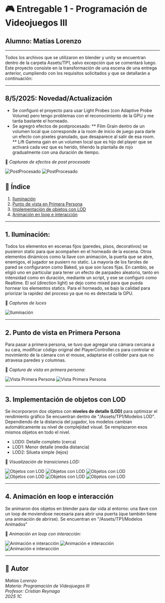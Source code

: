 # 🎮 Entregable 1 - Programación de Videojuegos III
## Alumno: Matías Lorenzo
---
Todos los archivos que se utilizaron en blender y unity se encuentran dentro de la carpeta Assets/TP1, salvo excepción que se comentará luego.
Este proyecto consiste en la transformación de una escena de una entrega anterior, cumpliendo con los requisitos solicitados y que se detallarán a continuación:

---

## 8/5/2025: Novedad/Actualización
* Se configuró el proyecto para usar Light Probes (con Adaptive Probe Volume) pero tengo problemas con el reconocimiento de la GPU y me tarda bastante el horneado.
* Se agregró efectos de postprocesado:
** Film Grain dentro de un volumen local que corresponde a la room de inicio de juego para darle un efecto con pixeles granulado, que desaparece al salir de esa room.
** Lift Gamma gain en un volumen local que es hijo del player que se activará cada vez que es herido, tiñendo la plantalla de rojo gradualmente con una duración de tiempo.

📸 *Capturas de efectos de post procesado*

![PostProcesado](https://raw.githubusercontent.com/mateteCode/PROG3-TP1/refs/heads/main/Assets/TP1/Capturas/volume1.jpg)
![PostProcesado](https://raw.githubusercontent.com/mateteCode/PROG3-TP1/refs/heads/main/Assets/TP1/Capturas/volume2.jpg)


## 📑 Índice

1. [Iluminación](#1-iluminación)
2. [Punto de vista en Primera Persona](#2-punto-de-vista-en-primera-persona)
3. [Implementación de objetos con LOD](#3-implementación-de-objetos-con-lod)
4. [Animación en loop e interacción](#4-animación-en-loop-e-interacción)

---

## 1. Iluminación:
Todos los elementos en escenas fijos (paredes, pisos, decorativos) se pusieron static para que acompañen en el horneado de la escena.
Otros elementos dinámicos como la llave con animación, la puerta que se abre, enemigos, el jugador se pusiern no static.
La mayoría de los faroles de pared se configuraron como Baked, ya que son luces fijas. En cambio, se eligió uno en particular para tener un efecto de parpadeo aleatorio, tanto en intensidad como en duración, mediante un script, y ese se configuró como Realtime.
El sol (direction light) se dejo como mixed para que pueda hornear los elementos statics.
Para el horneado, se bajo la calidad para priorizar la rapidez del proceso ya que no es detectada la GPU.

📸 *Capturas de luces*

![Iluminación](https://raw.githubusercontent.com/mateteCode/PROG3-TP1/refs/heads/main/Assets/TP1/Capturas/iluminacion.gif)

---

## 2. Punto de vista en Primera Persona

Para pasar a primera persona, se tuvo que agregar una cámara cercana a su cara, modificar código original del PlayerController.cs para controlar el movimiento de la cámara con el mouse, adaptarse el collider para que no atravesa paredes y columnas.

📸 *Captura de vista en primera persona:*

![Vista Primera Persona](https://raw.githubusercontent.com/mateteCode/PROG3-TP1/refs/heads/main/Assets/TP1/Capturas/player1.jpg)
![Vista Primera Persona](https://raw.githubusercontent.com/mateteCode/PROG3-TP1/refs/heads/main/Assets/TP1/Capturas/player2.jpg)

---

## 3. Implementación de objetos con LOD

Se incorporaron dos objetos con **niveles de detalle (LOD)** para optimizar el rendimiento gráfico Se encuentran dentro de "/Assets/TP1/Modelos LOD". Dependiendo de la distancia del jugador, los modelos cambian automáticamente su nivel de complejidad visual. Se remplazaron esos mismos objetos en todo el nivel.

- LOD0: Detalle completo (cerca)
- LOD1: Menor detalle (media distancia)
- LOD2: Silueta simple (lejos)

📸 *Visualización de transiciones LOD:*

![Objetos con LOD](https://raw.githubusercontent.com/mateteCode/PROG3-TP1/refs/heads/main/Assets/TP1/Capturas/obj1lod0.jpg)
![Objetos con LOD](https://raw.githubusercontent.com/mateteCode/PROG3-TP1/refs/heads/main/Assets/TP1/Capturas/obj1lod1.jpg)
![Objetos con LOD](https://raw.githubusercontent.com/mateteCode/PROG3-TP1/refs/heads/main/Assets/TP1/Capturas/obj1lod2.jpg)
![Objetos con LOD](https://raw.githubusercontent.com/mateteCode/PROG3-TP1/refs/heads/main/Assets/TP1/Capturas/obj2lod0.jpg)
![Objetos con LOD](https://raw.githubusercontent.com/mateteCode/PROG3-TP1/refs/heads/main/Assets/TP1/Capturas/obj2lod1.jpg)
![Objetos con LOD](https://raw.githubusercontent.com/mateteCode/PROG3-TP1/refs/heads/main/Assets/TP1/Capturas/obj2lod2.jpg)


---

## 4. Animación en loop e interacción

Se animaron dos objetos en blender para dar vida al entorno: una llave con un loop de moviendose necesaria para abrir una puerta (que también tiene una animación de abrirse). Se encuentran en "/Assets/TP1/Modelos Animados"

📸 *Animación en loop con interacción:*

![Animación e interacción](https://raw.githubusercontent.com/mateteCode/PROG3-TP1/refs/heads/main/Assets/TP1/Capturas/door1.jpg)
![Animación e interacción](https://raw.githubusercontent.com/mateteCode/PROG3-TP1/refs/heads/main/Assets/TP1/Capturas/door2.jpg)
![Animación e interacción](https://raw.githubusercontent.com/mateteCode/PROG3-TP1/refs/heads/main/Assets/TP1/Capturas/door3.jpg)

---

## 📌 Autor
*Matías Lorenzo*  
*Materia: Programación de Videojuegos III*  
*Profesor: Cristian Reynaga*  
*2025 1C*
